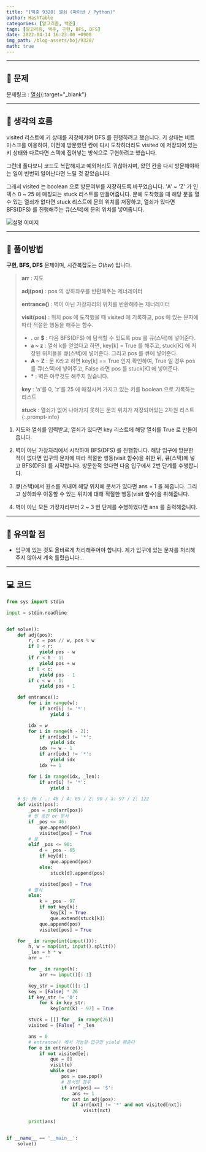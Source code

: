 ```yaml
---
title: "[백준 9328] 열쇠 (파이썬 / Python)"
author: HashTable
categories: [알고리즘, 백준]
tags: [알고리즘, 백준, 구현, BFS, DFS]
date: 2022-04-14 16:23:00 +0900
img_path: /blog-assets/boj/9328/
math: true
---
```


---
## 📑 문제

문제링크 : [열쇠](https://www.acmicpc.net/problem/9328){:target="_blank"}

---
## 🤔 생각의 흐름

visited 리스트에 키 상태를 저장해가며 DFS 를 진행하려고 했습니다. 키 상태는 비트마스크를 이용하여,
이전에 방문했던 칸에 다시 도착하더라도 visited 에 저장되어 있는 키 상태와 다르다면 스택에 집어넣는 방식으로 구현하려고 했습니다.

그런데 풀다보니 코드도 복잡해지고 예외처리도 귀찮아지며, 왔던 칸을 다시 방문해야하는 일이 빈번히 일어난다면 느릴 것 같았습니다.

그래서 visited 는 boolean 으로 방문여부를 저장하도록 바꾸었습니다. 'A' ~ 'Z' 가 인덱스 0 ~ 25 에 매칭되는
stuck 리스트를 만들어줍니다. 문에 도착했을 때 해당 문을 열 수 있는 열쇠가 없다면 stuck 리스트에 문의 위치를 저장하고,
열쇠가 있다면 BFS(DFS) 를 진행해주는 큐(스택)에 문의 위치를 넣어줍니다.

![설명 이미지](figure1.png)

---

## 🎯 풀이방법

**구현, BFS, DFS** 문제이며, 시간복잡도는 $O(h w)$ 입니다.

> **arr** : 지도
>
> **adj(pos)** : pos 의 상하좌우를 반환해주는 제너레이터
>
> **entrance()** : 벽이 아닌 가장자리의 위치를 반환해주는 제너레이터
>
> **visit(pos)** : 위치 pos 에 도착했을 때 visited 에 기록하고, pos 에 있는 문자에 따라 적절한 행동을 해주는 함수.
>   - **.** or **$** : 다음 BFS(DFS) 에 탐색할 수 있도록 pos 를 큐(스택)에 넣어준다.
>   - **a ~ z** : 열쇠 k를 얻었다고 하면, key[k] = True 를 해주고, stuck[K] 에 저장된 위치들을 큐(스택)에 넣어준다. 그리고 pos 를 큐에 넣어준다.
>   - **A ~ Z** : 문 K라고 하면 key[k] == True 인지 확인하여, True 일 경우 pos 를 큐(스택)에 넣어주고, False 라면 pos 를 stuck[K] 에 넣어준다.
>   - **\*** : 벽은 아무것도 해주지 않습니다.
>
> **key** : 'a'를 0, 'z'를 25 에 매칭시켜 가지고 있는 키를 boolean 으로 기록하는 리스트
>
> **stuck** : 열쇠가 없어 나아가지 못하는 문의 위치가 저장되어있는 2차원 리스트
{:.prompt-info}

1. 지도와 열쇠를 입력받고, 열쇠가 있다면 key 리스트에 해당 열쇠를 True 로 만들어줍니다.

2. 벽이 아닌 가장자리에서 시작하여 BFS(DFS) 를 진행합니다. 해당 입구에 방문한 적이 없다면 입구의 문자에 따라 적절한 행동(visit 함수)을 취한 뒤,
  큐(스택)에 넣고 BFS(DFS) 를 시작합니다. 방문한적 있다면 다음 입구에서 2번 단계를 수행합니다.

3. 큐(스택)에서 원소를 꺼내어 해당 위치에 문서가 있다면 ans + 1 을 해줍니다. 그리고 상하좌우 이동할 수 있는
  위치에 대해 적절한 행동(visit 함수)을 취해줍니다.

4. 벽이 아닌 모든 가장자리부터 2 ~ 3 번 단계를 수행하였다면 ans 를 출력해줍니다.

---
## 🔎 유의할 점

* 입구에 있는 것도 올바르게 처리해주어야 합니다. 제가 입구에 있는 문자를 처리해주지 않아서 계속 틀렸습니다...

---

## 💻 코드

```python
from sys import stdin

input = stdin.readline


def solve():
    def adj(pos):
        r, c = pos // w, pos % w
        if 0 < r:
            yield pos - w
        if r < h - 1:
            yield pos + w
        if 0 < c:
            yield pos - 1
        if c < w - 1:
            yield pos + 1

    def entrance():
        for i in range(w):
            if arr[i] != '*':
                yield i

        idx = w
        for i in range(h - 2):
            if arr[idx] != '*':
                yield idx
            idx += w - 1
            if arr[idx] != '*':
                yield idx
            idx += 1

        for i in range(idx, _len):
            if arr[i] != '*':
                yield i

    # $: 36 / .: 46 / A: 65 / Z: 90 / a: 97 / z: 122
    def visit(pos):
        _pos = ord(arr[pos])
        # 빈 공간 or 문서
        if _pos <= 46:
            que.append(pos)
            visited[pos] = True
        # 문
        elif _pos <= 90:
            d = _pos - 65
            if key[d]:
                que.append(pos)
            else:
                stuck[d].append(pos)

            visited[pos] = True
        # 열쇠
        else:
            k = _pos - 97
            if not key[k]:
                key[k] = True
                que.extend(stuck[k])
            que.append(pos)
            visited[pos] = True

    for _ in range(int(input())):
        h, w = map(int, input().split())
        _len = h * w
        arr = ''

        for _ in range(h):
            arr += input()[:-1]

        key_str = input()[:-1]
        key = [False] * 26
        if key_str != '0':
            for k in key_str:
                key[ord(k) - 97] = True

        stuck = [[] for _ in range(26)]
        visited = [False] * _len

        ans = 0
        # entrance() 에서 가능한 입구만 yield 해준다
        for e in entrance():
            if not visited[e]:
                que = []
                visit(e)
                while que:
                    pos = que.pop()
                    # 문서인 경우
                    if arr[pos] == '$':
                        ans += 1
                    for nxt in adj(pos):
                        if arr[nxt] != '*' and not visited[nxt]:
                            visit(nxt)

        print(ans)


if __name__ == '__main__':
    solve()
```

